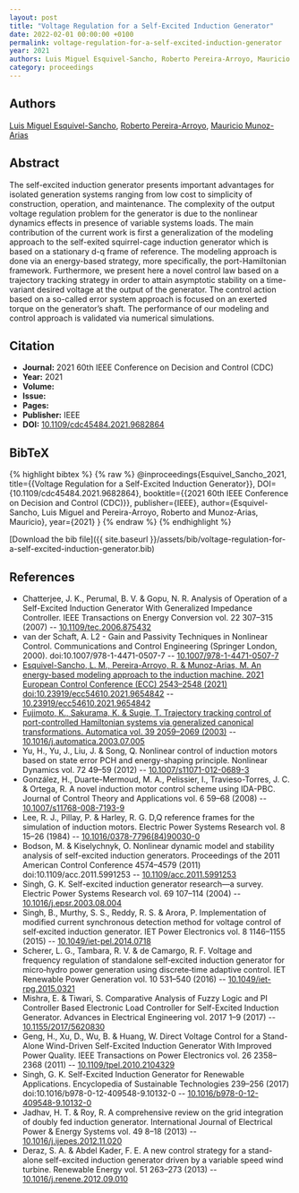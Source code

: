 ```yaml
---
layout: post
title: "Voltage Regulation for a Self-Excited Induction Generator"
date: 2022-02-01 00:00:00 +0100
permalink: voltage-regulation-for-a-self-excited-induction-generator
year: 2021
authors: Luis Miguel Esquivel-Sancho, Roberto Pereira-Arroyo, Mauricio Munoz-Arias
category: proceedings
---
```

 
## Authors
[Luis Miguel Esquivel-Sancho](authors/luis-miguel-esquivel-sancho), [Roberto Pereira-Arroyo](authors/roberto-pereira-arroyo), [Mauricio Munoz-Arias](authors/mauricio-munoz-arias)
 
## Abstract
The self-excited induction generator presents important advantages for isolated generation systems ranging from low cost to simplicity of construction, operation, and maintenance. The complexity of the output voltage regulation problem for the generator is due to the nonlinear dynamics effects in presence of variable systems loads. The main contribution of the current work is first a generalization of the modeling approach to the self-exited squirrel-cage induction generator which is based on a stationary d-q frame of reference. The modeling approach is done via an energy-based strategy, more specifically, the port-Hamiltonian framework. Furthermore, we present here a novel control law based on a trajectory tracking strategy in order to attain asymptotic stability on a time-variant desired voltage at the output of the generator. The control action based on a so-called error system approach is focused on an exerted torque on the generator’s shaft. The performance of our modeling and control approach is validated via numerical simulations.
 
## Citation
- **Journal:** 2021 60th IEEE Conference on Decision and Control (CDC)
- **Year:** 2021
- **Volume:** 
- **Issue:** 
- **Pages:** 
- **Publisher:** IEEE
- **DOI:** [10.1109/cdc45484.2021.9682864](https://doi.org/10.1109/cdc45484.2021.9682864)
 
## BibTeX
{% highlight bibtex %}
{% raw %}
@inproceedings{Esquivel_Sancho_2021,
  title={{Voltage Regulation for a Self-Excited Induction Generator}},
  DOI={10.1109/cdc45484.2021.9682864},
  booktitle={{2021 60th IEEE Conference on Decision and Control (CDC)}},
  publisher={IEEE},
  author={Esquivel-Sancho, Luis Miguel and Pereira-Arroyo, Roberto and Munoz-Arias, Mauricio},
  year={2021}
}
{% endraw %}
{% endhighlight %}
 
[Download the bib file]({{ site.baseurl }}/assets/bib/voltage-regulation-for-a-self-excited-induction-generator.bib)
 
## References
- Chatterjee, J. K., Perumal, B. V. & Gopu, N. R. Analysis of Operation of a Self-Excited Induction Generator With Generalized Impedance Controller. IEEE Transactions on Energy Conversion vol. 22 307–315 (2007) -- [10.1109/tec.2006.875432](https://doi.org/10.1109/tec.2006.875432)
- van der Schaft, A. L2 - Gain and Passivity Techniques in Nonlinear Control. Communications and Control Engineering (Springer London, 2000). doi:10.1007/978-1-4471-0507-7 -- [10.1007/978-1-4471-0507-7](https://doi.org/10.1007/978-1-4471-0507-7)
- [Esquivel-Sancho, L. M., Pereira-Arroyo, R. & Munoz-Arias, M. An energy-based modeling approach to the induction machine. 2021 European Control Conference (ECC) 2543–2548 (2021) doi:10.23919/ecc54610.2021.9654842](an-energy-based-modeling-approach-to-the-induction-machine) -- [10.23919/ecc54610.2021.9654842](https://doi.org/10.23919/ecc54610.2021.9654842)
- [Fujimoto, K., Sakurama, K. & Sugie, T. Trajectory tracking control of port-controlled Hamiltonian systems via generalized canonical transformations. Automatica vol. 39 2059–2069 (2003)](trajectory-tracking-control-of-port-controlled-hamiltonian-systems-via-generalized-canonical-transformations) -- [10.1016/j.automatica.2003.07.005](https://doi.org/10.1016/j.automatica.2003.07.005)
- Yu, H., Yu, J., Liu, J. & Song, Q. Nonlinear control of induction motors based on state error PCH and energy-shaping principle. Nonlinear Dynamics vol. 72 49–59 (2012) -- [10.1007/s11071-012-0689-3](https://doi.org/10.1007/s11071-012-0689-3)
- González, H., Duarte-Mermoud, M. A., Pelissier, I., Travieso-Torres, J. C. & Ortega, R. A novel induction motor control scheme using IDA-PBC. Journal of Control Theory and Applications vol. 6 59–68 (2008) -- [10.1007/s11768-008-7193-9](https://doi.org/10.1007/s11768-008-7193-9)
- Lee, R. J., Pillay, P. & Harley, R. G. D,Q reference frames for the simulation of induction motors. Electric Power Systems Research vol. 8 15–26 (1984) -- [10.1016/0378-7796(84)90030-0](https://doi.org/10.1016/0378-7796(84)90030-0)
- Bodson, M. & Kiselychnyk, O. Nonlinear dynamic model and stability analysis of self-excited induction generators. Proceedings of the 2011 American Control Conference 4574–4579 (2011) doi:10.1109/acc.2011.5991253 -- [10.1109/acc.2011.5991253](https://doi.org/10.1109/acc.2011.5991253)
- Singh, G. K. Self-excited induction generator research—a survey. Electric Power Systems Research vol. 69 107–114 (2004) -- [10.1016/j.epsr.2003.08.004](https://doi.org/10.1016/j.epsr.2003.08.004)
- Singh, B., Murthy, S. S., Reddy, R. S. & Arora, P. Implementation of modified current synchronous detection method for voltage control of self‐excited induction generator. IET Power Electronics vol. 8 1146–1155 (2015) -- [10.1049/iet-pel.2014.0718](https://doi.org/10.1049/iet-pel.2014.0718)
- Scherer, L. G., Tambara, R. V. & de Camargo, R. F. Voltage and frequency regulation of standalone self‐excited induction generator for micro‐hydro power generation using discrete‐time adaptive control. IET Renewable Power Generation vol. 10 531–540 (2016) -- [10.1049/iet-rpg.2015.0321](https://doi.org/10.1049/iet-rpg.2015.0321)
- Mishra, E. & Tiwari, S. Comparative Analysis of Fuzzy Logic and PI Controller Based Electronic Load Controller for Self-Excited Induction Generator. Advances in Electrical Engineering vol. 2017 1–9 (2017) -- [10.1155/2017/5620830](https://doi.org/10.1155/2017/5620830)
- Geng, H., Xu, D., Wu, B. & Huang, W. Direct Voltage Control for a Stand-Alone Wind-Driven Self-Excited Induction Generator With Improved Power Quality. IEEE Transactions on Power Electronics vol. 26 2358–2368 (2011) -- [10.1109/tpel.2010.2104329](https://doi.org/10.1109/tpel.2010.2104329)
- Singh, G. K. Self-Excited Induction Generator for Renewable Applications. Encyclopedia of Sustainable Technologies 239–256 (2017) doi:10.1016/b978-0-12-409548-9.10132-0 -- [10.1016/b978-0-12-409548-9.10132-0](https://doi.org/10.1016/b978-0-12-409548-9.10132-0)
- Jadhav, H. T. & Roy, R. A comprehensive review on the grid integration of doubly fed induction generator. International Journal of Electrical Power &amp; Energy Systems vol. 49 8–18 (2013) -- [10.1016/j.ijepes.2012.11.020](https://doi.org/10.1016/j.ijepes.2012.11.020)
- Deraz, S. A. & Abdel Kader, F. E. A new control strategy for a stand-alone self-excited induction generator driven by a variable speed wind turbine. Renewable Energy vol. 51 263–273 (2013) -- [10.1016/j.renene.2012.09.010](https://doi.org/10.1016/j.renene.2012.09.010)

